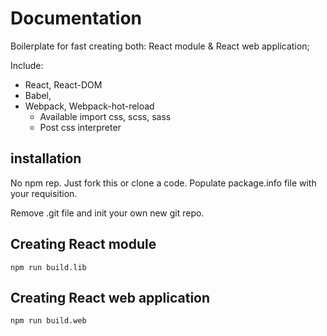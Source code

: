 # Documentation

Boilerplate for fast creating both: React module & React web application;

Include:

* React, React-DOM
* Babel,
* Webpack, Webpack-hot-reload
    * Available import css, scss, sass
    * Post css interpreter


## installation

No npm rep. Just fork this or clone a code. Populate package.info file with your requisition.

Remove .git file and init your own new git repo.

## Creating React module

```
npm run build.lib
```

## Creating React web application

```
npm run build.web
```

